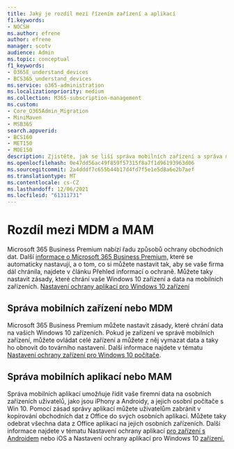```yaml
---
title: Jaký je rozdíl mezi řízením zařízení a aplikací
f1.keywords:
- NOCSH
ms.author: efrene
author: efrene
manager: scotv
audience: Admin
ms.topic: conceptual
f1_keywords:
- O365E_understand_devices
- BCS365_understand_devices
ms.service: o365-administration
ms.localizationpriority: medium
ms.collection: M365-subscription-management
ms.custom:
- Core_O365Admin_Migration
- MiniMaven
- MSB365
search.appverid:
- BCS160
- MET150
- MOE150
description: Zjistěte, jak se liší správa mobilních zařízení a správa mobilních aplikací nebo MDM a MAM.
ms.openlocfilehash: 0e47dd56ac49f859f57315f8a7f1d96193963d06
ms.sourcegitcommit: 2a4dddf7c655b44b17d4fd7f5e1e5d8a6e2b7aef
ms.translationtype: MT
ms.contentlocale: cs-CZ
ms.lasthandoff: 12/06/2021
ms.locfileid: "61311731"
---
```

# <a name="difference-between-mdm-and-mam"></a>Rozdíl mezi MDM a MAM

Microsoft 365 Business Premium nabízí řadu způsobů ochrany obchodních dat. Další [informace o Microsoft 365 Business Premium,](../../admin/admin-overview/what-is-microsoft-365.md) které se automaticky nastavují, a o tom, co si můžete nastavit tak, aby se vaše firma dál chránila, najdete v článku Přehled informací o ochraně. Můžete taky nastavit zásady, které chrání vaše Windows 10 zařízení a data na mobilních zařízeních.
[Nastavení ochrany aplikací pro Windows 10 zařízení](../protection-settings-for-windows-10-devices.md)

## <a name="mobile-device-management-or-mdm"></a>Správa mobilních zařízení nebo MDM

Microsoft 365 Business Premium můžete nastavit zásady, které chrání data na vašich Windows 10 zařízeních. Pokud je zařízení ve správě mobilních zařízení, můžete ovládat celé zařízení a můžete z něj vymazat data a taky ho obnovit do továrního nastavení. Další informace najdete v tématu [Nastavení ochrany zařízení pro Windows 10 počítače](../protection-settings-for-windows-10-pcs.md).

## <a name="mobile-application-management-or-mam"></a>Správa mobilních aplikací nebo MAM

Správa mobilních aplikací umožňuje řídit vaše firemní data na osobních zařízeních uživatelů, jako jsou iPhony a Androidy, a jejich osobní počítače s Win 10. Pomocí zásad správy aplikací můžete uživatelům zabránit v kopírování obchodních dat z Office do svých osobních aplikací. Můžete taky odebrat všechna data z Office aplikací na jejich osobních zařízeních. Další informace najdete v tématu Nastavení ochrany aplikací [pro zařízení s Androidem](../app-protection-settings-for-android-and-ios.md) nebo iOS a Nastavení ochrany aplikací pro Windows 10 [zařízení.](../protection-settings-for-windows-10-devices.md)
